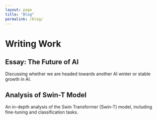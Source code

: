 ```yaml
---
layout: page
title: "Blog"
permalink: /blog/
---
```


# Writing Work
## Essay: The Future of AI
Discussing whether we are headed towards another AI winter or stable growth in AI.

## Analysis of Swin-T Model
An in-depth analysis of the Swin Transformer (Swin-T) model, including fine-tuning and classification tasks.
